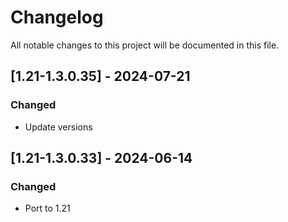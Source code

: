 # Changelog
All notable changes to this project will be documented in this file.

## [1.21-1.3.0.35] - 2024-07-21
### Changed
 - Update versions

## [1.21-1.3.0.33] - 2024-06-14
### Changed
 - Port to 1.21